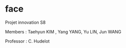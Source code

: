 # face
Projet innovation S8

Members : Taehyun KIM , Yang YANG, Yu LIN, Jun WANG

Professor : C. Hudelot

